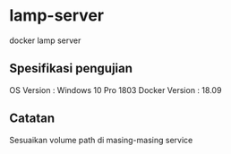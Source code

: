 # lamp-server
docker lamp server

## Spesifikasi pengujian
OS Version : Windows 10 Pro 1803
Docker Version : 18.09

## Catatan
Sesuaikan volume path di masing-masing service
